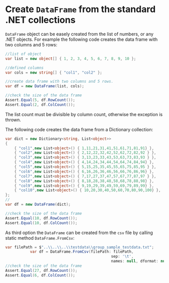 # Create ``DataFrame`` from the standard .NET collections

``DataFrame`` object can be easely created from the list of numbers, or any .NET objects. For example the following code creates the data frame with two columns and 5 rows:

````csharp
//list of object
var list = new object[] { 1, 2, 3, 4, 5, 6, 7, 8, 9, 10 };

//defined columns
var cols = new string[] { "col1", "col2" };

//create data frame with two columns and 5 rows.
var df = new DataFrame(list, cols);

//check the size of the data frame
Assert.Equal(5, df.RowCount());
Assert.Equal(2, df.ColCount());
```` 
The list count must be divisible by column count, otherwise the exception is thrown. 

The following code creates the data frame from a Dictionary collection:
````csharp
var dict = new Dictionary<string, List<object>>
{
    { "col1",new List<object>() { 1,11,21,31,41,51,61,71,81,91} },
    { "col2",new List<object>() { 2,12,22,32,42,52,62,72,82,92 } },
    { "col3",new List<object>() { 3,13,23,33,43,53,63,73,83,93 } },
    { "col4",new List<object>() { 4,14,24,34,44,54,64,74,84,94} },
    { "col5",new List<object>() { 5,15,25,35,45,55,65,75,85,95 } },
    { "col6",new List<object>() { 6,16,26,36,46,56,66,76,86,96} },
    { "col7",new List<object>() { 7,17,27,37,47,57,67,77,87,97 } },
    { "col8",new List<object>() { 8,18,28,38,48,58,68,78,88,98} },
    { "col9",new List<object>() { 9,19,29,39,49,59,69,79,89,99} },
    { "col10",new List<object>() { 10,20,30,40,50,60,70,80,90,100} },
};
//
var df = new DataFrame(dict);

//check the size of the data frame
Assert.Equal(10, df.RowCount());
Assert.Equal(10, df.ColCount());
````

As third option the ``DataFrame`` can be created from the ```csv``` file by calling static method ```DataFrame.FromCsv```:
 ````csharp
 var filePath = $"..\\..\\..\\testdata\\group_sample_testdata.txt";
            var df = DataFrame.FromCsv(filePath: filePath, 
                                                sep: '\t', 
                                                names: null, dformat: null);
//check the size of the data frame
Assert.Equal(27, df.RowCount());
Assert.Equal(6, df.ColCount());
````